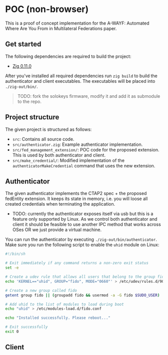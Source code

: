 # POC (non-browser)

This is a proof of concept implementation for the A-WAYF: Automated Where Are You From in Multilateral Federations paper.

## Get started

The following dependencies are required to build the project:

* [Zig 0.11.0](https://ziglang.org/download/)

After you've installed all required dependencies run `zig build` to
build the authenticator and client executables. The executables will
be placed into `./zig-out/bin/`.

> TODO: fork the solokeys firmware, modify it and add it as submodule to the repo.

## Project structure

The given project is structured as follows:

* `src`: Contains all source code.
* `src/authenticator.zig`: Example authenticator implementation.
* `src/fed_management_extension/`: POC code for the proposed extension. This is used by both authenticator and client.
* `src/make_credential/`: Modified implementation of the `authenticatorMakeCredential` command that uses the new extension.

## Authenticator

The given authenticator implements the CTAP2 spec + the proposed fedEntity extension. It keeps its state in memory, i.e. you will loose all created credentials when terminating
the application.

* TODO: currently the authenticator exposes itself via usb but this is a feature only supported by Linux. As we control both authenticator and client it should be feasible to use another IPC method that works across OSes OR we just provide a virtual machine.

You can run the authenticator by executing `./zig-out/bin/authenticator`. Make sure you run the following script to enable the `uhid` module on Linux:

```bash
#!/bin/sh

# Exit immediately if any command returns a non-zero exit status
set -e 

# Create a udev rule that allows all users that belong to the group fido to access /dev/uhid
echo 'KERNEL=="uhid", GROUP="fido", MODE="0660"' > /etc/udev/rules.d/90-uinput.rules

# Create a new group called fido
getent group fido || (groupadd fido && usermod -a -G fido $SUDO_USER)

# Add uhid to the list of modules to load during boot
echo "uhid" > /etc/modules-load.d/fido.conf 

echo "Installed successfully. Please reboot..."

# Exit successfully
exit 0
```

## Client
